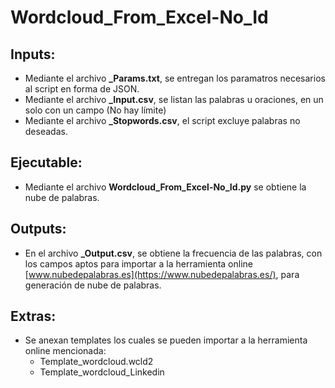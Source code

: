 # Wordcloud_From_Excel-No_Id
## **Inputs:**
- Mediante el archivo **_Params.txt**, se entregan los paramatros necesarios al script en forma de JSON.
- Mediante el archivo **_Input.csv**, se listan las palabras u oraciones, en un solo con un campo (No hay límite)
- Mediante el archivo **_Stopwords.csv**, el script excluye palabras no deseadas.

## **Ejecutable:**
- Mediante el archivo **Wordcloud_From_Excel-No_Id.py** se obtiene la nube de palabras.

## **Outputs:** 
- En el archivo **_Output.csv**, se obtiene la frecuencia de las palabras, con los campos aptos para importar a la herramienta online [www.nubedepalabras.es](https://www.nubedepalabras.es/), para generación de nube de palabras.

## **Extras:**
- Se anexan templates los cuales se pueden importar a la herramienta online mencionada:
    - Template_wordcloud.wcld2
    - Template_wordcloud_Linkedin